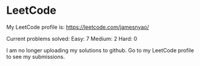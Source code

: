 # LeetCode
My LeetCode profile is: https://leetcode.com/jamesnyao/

Current problems solved:
Easy: 7
Medium: 2
Hard: 0

I am no longer uploading my solutions to github. Go to my LeetCode profile to see my submissions.
